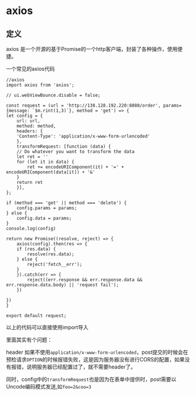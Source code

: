 # axios

## 定义

axios 是一个开源的基于Promise的一个http客户端，封装了各种操作，使用便捷。

一个常见的axios代码

    //axios
    import axios from 'axios';

    // ui.webViewBounce.disable = false;

    const request = (url = 'http://138.128.192.220:8080/order', params={message: `$m.rint(1,3)`}, method = 'get') => {
    let config = {
        url: url,
        method: method,
        headers: {
        'Content-Type': 'application/x-www-form-urlencoded'
        },
        transformRequest: [function (data) {
        // Do whatever you want to transform the data
        let ret = ''
        for (let it in data) {
            ret += encodeURIComponent(it) + '=' + encodeURIComponent(data[it]) + '&'
        }
        return ret
        }],
    };

    if (method === 'get' || method === 'delete') {
        config.params = params;
    } else {
        config.data = params;
    }
    console.log(config)

    return new Promise((resolve, reject) => {
        axios(config).then(res => {
        if (res.data) {
            resolve(res.data);
        } else {
            reject('fetch__err');
        }
        }).catch(err => {
            reject((err.response && err.response.data && err.response.data.body) || 'request fail');
        })

    })
    }

    export default request;


以上的代码可以直接使用import导入


里面其实有个问题：

header 如果不使用`application/x-www-form-urlencoded`，post提交的时候会在预检请求`OPTION`的时候报错失败，这是因为服务器没有进行CORS的配置，如果没有报错，说明服务器已经配置过了，就不需要header了。

同时，config中的`transformRequest`也是因为在表单中提供时，post需要以Uncode编码模式发送,如`foo=2&coo=3`
